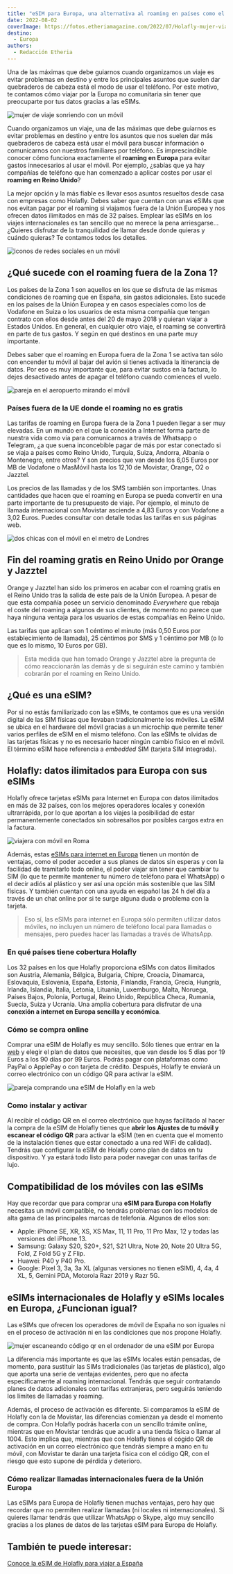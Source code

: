 ```yaml
---
title: "eSIM para Europa, una alternativa al roaming en países como el Reino Unido"
date: 2022-08-02
coverImage: https://fotos.etheriamagazine.com/2022/07/Holafly-mujer-viaje.jpg
destino: 
  - Europa
authors: 
  - Redacción Etheria
---
```


Una de las máximas que debe guiarnos cuando organizamos un viaje es evitar problemas en destino y entre los principales asuntos que suelen dar quebraderos de cabeza está el modo de usar el teléfono. Por este motivo, te contamos cómo viajar por la Europa no comunitaria sin tener que preocuparte por tus datos gracias a las eSIMs.

![mujer de viaje sonriendo con un móvil](https://fotos.etheriamagazine.com/2022/07/Holafly-mujer-viaje.jpg "No hay nada como viajar tranquilo sin preocuparte de los datos del móvil.")

Cuando organizamos un viaje, una de las máximas que debe guiarnos es evitar problemas en 
destino y entre los asuntos que nos suelen dar más quebraderos de cabeza está usar el 
móvil para buscar información o comunicarnos con nuestros familiares por teléfono. Es 
imprescindible conocer cómo funciona exactamente el **roaming en Europa** para evitar 
gastos innecesarios al usar el móvil. Por ejemplo, ¿sabías que ya hay compañías de 
teléfono que han comenzado a aplicar costes por usar el **roaming en Reino Unido**? 

La mejor opción y la más fiable es llevar esos asuntos resueltos desde casa con empresas 
como Holafly. Debes saber que cuentan con unas eSIMs que nos evitan pagar por el roaming 
si viajamos fuera de la Unión Europea y nos ofrecen datos ilimitados en más de 32 
países. Emplear las eSIMs en los viajes internacionales es tan sencillo que no merece la 
pena arriesgarse... ¿Quieres disfrutar de la tranquilidad de llamar desde donde quieras 
y cuándo quieras? Te contamos todos los detalles. 

![iconos de redes sociales en un móvil](https://fotos.etheriamagazine.com/2022/07/movil-redes-sociales.jpg "Ya no concebimos un viaje sin estar conectadas a nuestras redes sociales.")

## ¿Qué sucede con el roaming fuera de la Zona 1?

Los países de la Zona 1 son aquellos en los que se disfruta de las mismas condiciones de 
roaming que en España, sin gastos adicionales. Esto sucede en los países de la Unión 
Europea y en casos especiales como los de Vodafone en Suiza o los usuarios de esta misma 
compañía que tengan contrato con ellos desde antes del 20 de mayo 2018 y quieran viajar 
a Estados Unidos. En general, en cualquier otro viaje, el roaming se convertirá en parte 
de tus gastos. Y según en qué destinos en una parte muy importante. 

Debes saber que el roaming en Europa fuera de la Zona 1 se activa tan sólo con encender 
tu móvil al bajar del avión si tienes activada la itinerancia de datos. Por eso es muy 
importante que, para evitar sustos en la factura, lo dejes desactivado antes de apagar 
el teléfono cuando comiences el vuelo. 

![pareja en el aeropuerto mirando el móvil](https://fotos.etheriamagazine.com/2022/07/holafly-pareja-desactivar-wifi.jpg "Es importante desactivar la itinerancia de datos del teléfono antes de volar a países fuera de la Zona 1.")

### Países fuera de la UE donde el roaming no es gratis

Las tarifas de roaming en Europa fuera de la Zona 1 pueden llegar a ser muy elevadas. En 
un mundo en el que la conexión a Internet forma parte de nuestra vida como vía para 
comunicarnos a través de Whatsapp o Telegram, ¿a que suena inconcebible pagar de más por 
estar conectado si se viaja a países como Reino Unido, Turquía, Suiza, Andorra, Albania 
o Montenegro, entre otros? Y son precios que van desde los 6,05 Euros por MB de Vodafone 
o MasMóvil hasta los 12,10 de Movistar, Orange, O2 o Jazztel. 

Los precios de las llamadas y de los SMS también son importantes. Unas cantidades que 
hacen que el roaming en Europa se pueda convertir en una parte importante de tu 
presupuesto de viaje. Por ejemplo, el minuto de llamada internacional con Movistar 
asciende a 4,83 Euros y con Vodafone a 3,02 Euros. Puedes consultar con detalle todas 
las tarifas en sus páginas web. 

![dos chicas con el móvil en el metro de Londres](https://fotos.etheriamagazine.com/2022/07/roaming-reino-unido.jpg "Algunas compañías ya no ofrecen roaming gratis en el Reino Unido.")

## Fin del roaming gratis en Reino Unido por Orange y Jazztel

Orange y Jazztel han sido los primeros en acabar con el roaming gratis en el Reino Unido 
tras la salida de este país de la Unión Europea. A pesar de que esta compañía posee un 
servicio denominado _Everywhere_ que rebaja el coste del roaming a algunos de sus 
clientes, de momento no parece que haya ninguna ventaja para los usuarios de estas 
compañías en Reino Unido. 

Las tarifas que aplican son 1 céntimo el minuto (más 0,50 Euros por establecimiento de 
llamada), 25 céntimos por SMS y 1 céntimo por MB (o lo que es lo mismo, 10 Euros por 
GB). 

> Esta medida que han tomado Orange y Jazztel abre la pregunta de cómo reaccionarán las 
> demás y de si seguirán este camino y también cobrarán por el roaming en Reino Unido. 

## ¿Qué es una eSIM?

Por si no estás familiarizado con las eSIMs, te contamos que es una versión digital de 
las SIM físicas que llevaban tradicionalmente los móviles. La eSIM se ubica en el 
hardware del móvil gracias a un microchip que permite tener varios perfiles de eSIM en 
el mismo teléfono. Con las eSIMs te olvidas de las tarjetas físicas y no es necesario 
hacer ningún cambio físico en el móvil. El término eSIM hace referencia a _embedded_ SIM 
(tarjeta SIM integrada). 

## Holafly: datos ilimitados para Europa con sus eSIMs

Holafly ofrece tarjetas eSIMs para Internet en Europa con datos ilimitados en más de 32 
países, con los mejores operadores locales y conexión ultrarrápida, por lo que aportan a 
los viajes la posibilidad de estar permanentemente conectados sin sobresaltos por 
posibles cargos extra en la factura. 

![viajera con móvil en Roma](https://fotos.etheriamagazine.com/2022/07/Holafly-viajera-roma.jpg "Con las eSIMs de Holafly tendrás datos ilimitados para conectarte a internet en países como Italia.")

Además, estas [eSIMs para internet en Europa](https://esim.holafly.com/es/esim-europa/) 
tienen un montón de ventajas, como el poder acceder a sus planes de datos sin esperas y 
con la facilidad de tramitarlo todo online, el poder viajar sin tener que cambiar tu SIM 
(lo que te permite mantener tu número de teléfono para el WhatsApp) o el decir adiós al 
plástico y ser así una opción más sostenible que las SIM físicas. Y también cuentan con 
una ayuda en español las 24 h del día a través de un chat online por si te surge alguna 
duda o problema con la tarjeta. 

> Eso sí, las eSIMs para internet en Europa sólo permiten utilizar datos móviles, no 
> incluyen un número de teléfono local para llamadas o mensajes, pero puedes hacer las 
> llamadas a través de WhatsApp. 

### En qué países tiene cobertura Holafly

Los 32 países en los que Holafly proporciona eSIMs con datos ilimitados son Austria, 
Alemania, Bélgica, Bulgaria, Chipre, Croacia, Dinamarca, Eslovaquia, Eslovenia, España, 
Estonia, Finlandia, Francia, Grecia, Hungría, Irlanda, Islandia, Italia, Letonia, 
Lituania, Luxemburgo, Malta, Noruega, Países Bajos, Polonia, Portugal, Reino Unido, 
República Checa, Rumanía, Suecia, Suiza y Ucrania. Una amplia cobertura para disfrutar 
de una **conexión a internet en Europa sencilla y económica**. 

### Cómo se compra online

Comprar una eSIM de Holafly es muy sencillo. Sólo tienes que entrar en la [web](http://esim.holafly.com/es) 
y elegir el plan de datos que necesites, que van desde los 5 días por 19 Euros a los 90 
días por 99 Euros. Podrás pagar con plataformas como PayPal o ApplePay o con tarjeta de 
crédito. Después, Holafly te enviará un correo electrónico con un código QR para activar 
la eSIM. 

![pareja comprando una eSIM de Holafly en la web](https://fotos.etheriamagazine.com/2022/07/Holafly-comprar-tarjeta.jpg "Es muy sencillo comprar las eSIM de Holafly a través de su página web.")

### Como instalar y activar

Al recibir el código QR en el correo electrónico que hayas facilitado al hacer la compra 
de la eSIM de Holafly tienes que **abrir los Ajustes de tu móvil y escanear el código 
QR** para activar la eSIM (ten en cuenta que el momento de la instalación tienes que 
estar conectado a una red WiFi de calidad). Tendrás que configurar la eSIM de Holafly 
como plan de datos en tu dispositivo. Y ya estará todo listo para poder navegar con unas 
tarifas de lujo. 

## Compatibilidad de los móviles con las eSIMs

Hay que recordar que para comprar una **eSIM para Europa con Holafly** necesitas un 
móvil compatible, no tendrás problemas con los modelos de alta gama de las principales 
marcas de telefonía. Algunos de ellos son: 

- Apple: iPhone SE, XR, XS, XS Max, 11, 11 Pro, 11 Pro Max, 12 y todas las versiones del iPhone 13.
- Samsung: Galaxy S20, S20+, S21, S21 Ultra, Note 20, Note 20 Ultra 5G, Fold, Z Fold 5G y Z Flip.
- Huawei: P40 y P40 Pro.
- Google: Pixel 3, 3a, 3a XL (algunas versiones no tienen eSIM), 4, 4a, 4 XL, 5, Gemini PDA, Motorola Razr 2019 y Razr 5G.

## eSIMs internacionales de Holafly y eSIMs locales en Europa, ¿Funcionan igual?

Las eSIMs que ofrecen los operadores de móvil de España no son iguales ni en el proceso 
de activación ni en las condiciones que nos propone Holafly. 

![mujer escaneando código qr en el ordenador de una eSIM por Europa](https://fotos.etheriamagazine.com/2022/07/escanear-qr-codigo.jpg "Para activar la eSIM de Holafly sólo tienes que escanear el QR que te enviarán al e-mail.")

La diferencia más importante es que las eSIMs locales están pensadas, de momento, para 
sustituir las SIMs tradicionales (las tarjetas de plástico), algo que aporta una serie 
de ventajas evidentes, pero que no afecta específicamente al roaming internacional. 
Tendrás que seguir contratando planes de datos adicionales con tarifas extranjeras, pero 
seguirás teniendo los límites de llamadas y roaming. 

Además, el proceso de activación es diferente. Si comparamos la eSIM de Holafly con la 
de Movistar, las diferencias comienzan ya desde el momento de compra. Con Holafly podrás 
hacerla con un sencillo trámite online, mientras que en Movistar tendrás que acudir a 
una tienda física o llamar al 1004. Esto implica que, mientras que con Holafly tienes el 
cógido QR de activación en un correo electrónico que tendrás siempre a mano en tu móvil, 
con Movistar te darán una tarjeta física con el código QR, con el riesgo que esto supone 
de pérdida y deterioro. 

### Cómo realizar llamadas internacionales fuera de la Unión Europa

Las eSIMs para Europa de Holafly tienen muchas ventajas, pero hay que recordar que no 
permiten realizar llamadas (ni locales ni internacionales). Si quieres llamar tendrás 
que utilizar WhatsApp o Skype, algo muy sencillo gracias a los planes de datos de las 
tarjetas eSIM para Europa de Holafly. 

## También te puede interesar:

[Conoce la eSIM de Holafly para viajar a 
España](https://etheriamagazine.com/2022/06/17/holafly-viaje-espana/)
